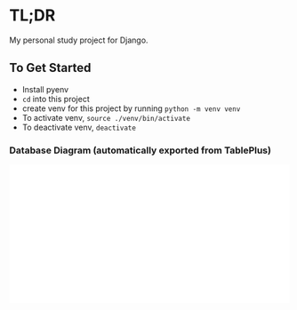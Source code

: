 # TL;DR

My personal study project for Django.

## To Get Started

- Install pyenv
- `cd` into this project
- create venv for this project by running `python -m venv venv`
- To activate venv, `source ./venv/bin/activate`
- To deactivate venv, `deactivate`

### Database Diagram (automatically exported from TablePlus)

![diagram](./mysite/diagram.svg)
